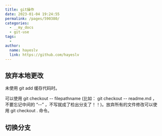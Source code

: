 ```yaml
---
title: git操作
date: 2023-01-04 19:24:55
permalink: /pages/590380/
categories:
  - __my_docs
  - git-use
tags:
  - 
author: 
  name: hayeslv
  link: https://github.com/hayeslv
---
```

## 放弃本地更改

未使用 git add 缓存代码时。

可以使用 git checkout -- filepathname (比如： git checkout -- readme.md ，不要忘记中间的 “--” ，不写就成了检出分支了！！)。放弃所有的文件修改可以使用 git checkout . 命令。



## 切换分支








